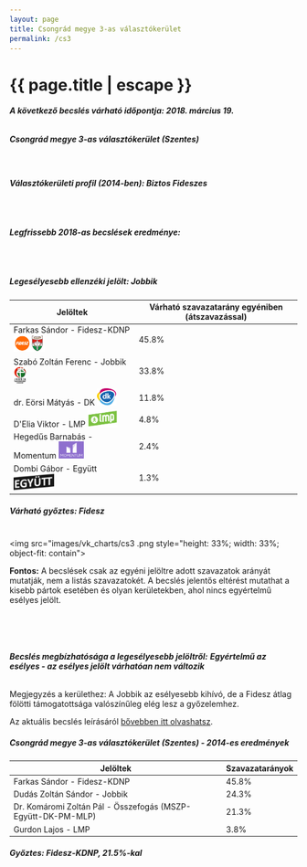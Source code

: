 ```yaml
---
layout: page
title: Csongrád megye 3-as választókerület
permalink: /cs3
---
```


<h1 class="page-title">{{ page.title | escape }}</h1>

<div class="section">
    <div class="row">
          <div class="col s12"><h6><span><strong>A következő becslés várható időpontja: 2018. március 19.</strong></span></h6>
		  <h5>Csongrád megye 3-as választókerület (Szentes)</h5>
<br/><h6><strong>Választókerületi profil (2014-ben): <span id="profil">Biztos Fideszes</span></strong></h6>
<br/>
<h6><strong>Legfrissebb 2018-as becslések eredménye:</strong></h6><br/>
			<h5><strong>Legesélyesebb ellenzéki jelölt: <span id="masodik">Jobbik</span><span id="esely2"></span><span></span></strong></h5>
<table class="striped">
              <thead>
                <tr>
                    <th>Jelöltek</th>
                    <th>Várható szavazatarány egyéniben (átszavazással)</th>
                </tr>
              </thead>
              <tbody>
             <tr>
                  <td>Farkas Sándor - Fidesz-KDNP <img src="images/fideszkdnp_logo.png" style="width:55px;height:30px;"></td>
				  <td id="id_fidesz">45.8%</td>
			</tr>
			<tr><td>Szabó Zoltán Ferenc - Jobbik <img src="images/jobbik_logo.png" style="width:23px;height:30px;"></td><td id="id_jobbik">33.8%</td></tr>
<tr>
                  <td>dr. Eörsi Mátyás - DK <img src="images/dk_logo.png" style="width:34px;height:30px;"></td>
				  <td id="id_baloldal">11.8%</td>
			</tr>
			<tr>
                  <td>D'Elia Viktor - LMP <img src="images/lmp_logo.png" style="width:52px;height:30px;"></td>
				  <td id="lmp">4.8%</td>
			</tr>
			<tr>
				  <td>Hegedűs Barnabás - Momentum <img src="images/momentum_logo.png" style="width:44px;height:30px;"></td>
				  <td id="id_momentum">2.4%</td>
			</tr>
<tr>
<td>Dombi Gábor - Együtt <img src="images/egyutt_logo2.png" style="width:71px;height:30px;"></td>
<td id="id_egyutt">1.3%</td>
</tr>                
              </tbody>
            </table><h5>Várható győztes: <span id="gyoztes">Fidesz</span><span id="esely"></span><span></span></h5>
			
			
<br/><img src="images/vk_charts/cs3
.png style="height: 33%; width: 33%; object-fit: contain"><br/><p><strong>Fontos:</strong> A becslések csak az egyéni jelöltre adott szavazatok arányát mutatják, nem a listás szavazatokét. A becslés jelentős eltérést mutathat a kisebb pártok esetében és olyan kerületekben, ahol nincs egyértelmű esélyes jelölt.</p>
<br/>
			
<br/><h6><strong>Becslés megbízhatósága a legesélyesebb jelöltről:</strong> <strong><span id="biztos_jelolt">Egyértelmű az esélyes - az esélyes jelölt várhatóan nem változik</span></strong></h6>
<p>Megjegyzés a kerülethez: A Jobbik az esélyesebb kihívó, de a Fidesz átlag fölötti támogatottsága valószínűleg elég lesz a győzelemhez.</p>
<p>Az aktuális becslés leírásáról <a href="../metodologia#0312">bővebben itt olvashatsz</a>.</p>
          </div>
    </div>
</div>

<div class="section">
    <div class="row">
          <div class="col s12">
		  <h5>Csongrád megye 3-as választókerület (Szentes) - 2014-es eredmények</h5>
            <table class="striped">
              <thead>
                <tr>
                    <th>Jelöltek</th>
                    <th>Szavazatarányok</th>
                </tr>
              </thead>
              <tbody>
			  <tr>
                  <td>Farkas Sándor - Fidesz-KDNP</td>
				  <td>45.8%</td>
			</tr>
			<tr>
			      <td>Dudás Zoltán Sándor - Jobbik</td>
				  <td>24.3%</td>
			</tr>
			  <tr>
				  <td>Dr. Komáromi Zoltán Pál - Összefogás (MSZP-Együtt-DK-PM-MLP)</td>
				  <td>21.3%</td>
			</tr>
			<tr>
				  <td>Gurdon Lajos - LMP</td>
				  <td>3.8%</td>
			</tr>                
              </tbody>
            </table>
			<h5>Győztes: Fidesz-KDNP, 21.5%-kal</h5>
          </div>
    </div>
</div>
